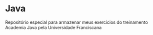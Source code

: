 # Java
Repositório especial para armazenar meus exercícios do treinamento Academia Java pela Universidade Franciscana 

